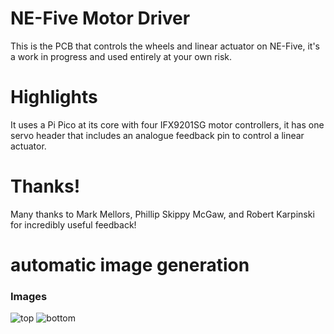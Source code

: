 NE-Five Motor Driver
==

This is the PCB that controls the wheels and linear actuator on NE-Five, it's a work in progress and used entirely at your own risk. 

Highlights
==

It uses a Pi Pico at its core with four IFX9201SG motor controllers, it has one servo header that includes an analogue feedback pin to control a linear actuator.


Thanks!
==
Many thanks to Mark Mellors, Phillip Skippy McGaw, and Robert Karpinski for incredibly useful feedback!

# automatic image generation
### Images
![top](neaveeng.github.io/ne-five-motor-controller/top.png)
![bottom](neaveeng.github.io/ne-five-motor-controller/bottom.png)
